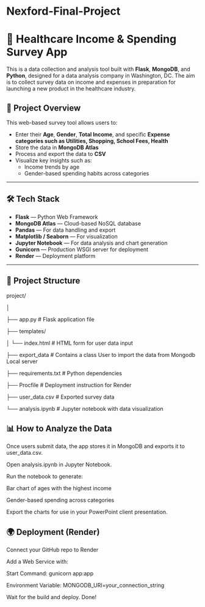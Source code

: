 # Nexford-Final-Project

# 💼 Healthcare Income & Spending Survey App

This is a data collection and analysis tool built with **Flask**, **MongoDB**, and **Python**, designed for a data analysis company in Washington, DC. The aim is to collect survey data on income and expenses in preparation for launching a new product in the healthcare industry.

## 🚀 Project Overview

This web-based survey tool allows users to:
- Enter their **Age**, **Gender**, **Total Income**, and specific **Expense categories such as Utilities, Shopping, School Fees, Health**
- Store the data in **MongoDB Atlas**
- Process and export the data to **CSV**
- Visualize key insights such as:
  - Income trends by age
  - Gender-based spending habits across categories

---

## 🛠 Tech Stack

- **Flask** — Python Web Framework
- **MongoDB Atlas** — Cloud-based NoSQL database
- **Pandas** — For data handling and export
- **Matplotlib / Seaborn** — For visualization
- **Jupyter Notebook** — For data analysis and chart generation
- **Gunicorn** — Production WSGI server for deployment
- **Render** — Deployment platform

---

## 📁 Project Structure

project/

│

├── app.py # Flask application file

├── templates/

│ └── index.html # HTML form for user data input

├── export_data # Contains a class User to import the data from Mongodb Local server 

├── requirements.txt # Python dependencies

├── Procfile # Deployment instruction for Render

├── user_data.csv # Exported survey data

└── analysis.ipynb # Jupyter notebook with data visualization

## 📊 How to Analyze the Data

Once users submit data, the app stores it in MongoDB and exports it to user_data.csv.

Open analysis.ipynb in Jupyter Notebook.

Run the notebook to generate:

Bar chart of ages with the highest income

Gender-based spending across categories

Export the charts for use in your PowerPoint client presentation.


## 🌍 Deployment (Render)

Connect your GitHub repo to Render

Add a Web Service with:

Start Command: gunicorn app:app

Environment Variable: MONGODB_URI=your_connection_string

Wait for the build and deploy. Done!
